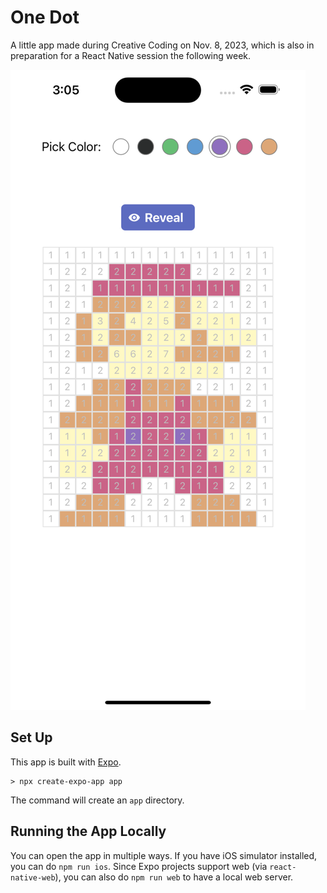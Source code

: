 # One Dot

A little app made during Creative Coding on Nov. 8, 2023, which is also in
preparation for a React Native session the following week.

![Example screenshot](example-smaller.png)

## Set Up

This app is built with [Expo](https://expo.dev/).

```
> npx create-expo-app app
```

The command will create an `app` directory.

## Running the App Locally

You can open the app in multiple ways. If you have iOS simulator installed, you
can do `npm run ios`. Since Expo projects support web (via `react-native-web`),
you can also do `npm run web` to have a local web server.

